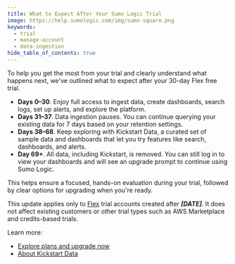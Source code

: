 ```yaml
---
title: What to Expect After Your Sumo Logic Trial
image: https://help.sumologic.com/img/sumo-square.png
keywords:
  - trial
  - manage-account
  - data-ingestion
hide_table_of_contents: true    
---
```


To help you get the most from your trial and clearly understand what happens next, we've outlined what to expect after your 30-day Flex free trial.

* **Days 0–30**. Enjoy full access to ingest data, create dashboards, search logs, set up alerts, and explore the platform.
* **Days 31–37**. Data ingestion pauses. You can continue querying your existing data for 7 days based on your retention settings.
* **Days 38–68**. Keep exploring with Kickstart Data, a curated set of sample data and dashboards that let you try features like search, dashboards, and alerts.
* **Day 69+**. All data, including Kickstart, is removed. You can still log in to view your dashboards and will see an upgrade prompt to continue using Sumo Logic.

This helps ensure a focused, hands-on evaluation during your trial, followed by clear options for upgrading when you're ready.

This update applies only to [Flex](/docs/manage/manage-subscription/sumo-logic-flex-accounts) trial accounts created after ***[DATE]***. It does not affect existing customers or other trial types such as AWS Marketplace and credits-based trials.

Learn more:
* [Explore plans and upgrade now](https://www.sumologic.com/pricing)
* [About Kickstart Data](/docs/get-started/quickstart#getting-started-with-kickstart-data-in-your-trial)
